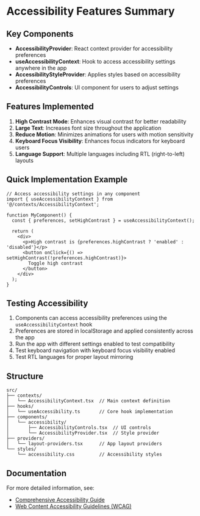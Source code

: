 # Accessibility Features Summary

## Key Components

- **AccessibilityProvider**: React context provider for accessibility preferences
- **useAccessibilityContext**: Hook to access accessibility settings anywhere in the app
- **AccessibilityStyleProvider**: Applies styles based on accessibility preferences
- **AccessibilityControls**: UI component for users to adjust settings

## Features Implemented

1. **High Contrast Mode**: Enhances visual contrast for better readability
2. **Large Text**: Increases font size throughout the application
3. **Reduce Motion**: Minimizes animations for users with motion sensitivity
4. **Keyboard Focus Visibility**: Enhances focus indicators for keyboard users
5. **Language Support**: Multiple languages including RTL (right-to-left) layouts

## Quick Implementation Example

```tsx
// Access accessibility settings in any component
import { useAccessibilityContext } from '@/contexts/AccessibilityContext';

function MyComponent() {
  const { preferences, setHighContrast } = useAccessibilityContext();
  
  return (
    <div>
      <p>High contrast is {preferences.highContrast ? 'enabled' : 'disabled'}</p>
      <button onClick={() => setHighContrast(!preferences.highContrast)}>
        Toggle high contrast
      </button>
    </div>
  );
}
```

## Testing Accessibility

1. Components can access accessibility preferences using the `useAccessibilityContext` hook
2. Preferences are stored in localStorage and applied consistently across the app
3. Run the app with different settings enabled to test compatibility
4. Test keyboard navigation with keyboard focus visibility enabled
5. Test RTL languages for proper layout mirroring

## Structure

```
src/
├── contexts/
│   └── AccessibilityContext.tsx  // Main context definition
├── hooks/
│   └── useAccessibility.ts       // Core hook implementation
├── components/
│   └── accessibility/
│       ├── AccessibilityControls.tsx  // UI controls
│       └── AccessibilityProvider.tsx  // Style provider
├── providers/
│   └── layout-providers.tsx      // App layout providers
└── styles/
    └── accessibility.css         // Accessibility styles
```

## Documentation

For more detailed information, see:
- [Comprehensive Accessibility Guide](./ACCESSIBILITY.md)
- [Web Content Accessibility Guidelines (WCAG)](https://www.w3.org/WAI/standards-guidelines/wcag/) 